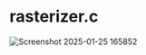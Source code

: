 # rasterizer.c

![Screenshot 2025-01-25 165852](https://github.com/user-attachments/assets/f12f7910-45c2-4d93-8dfa-90654859abd6)

